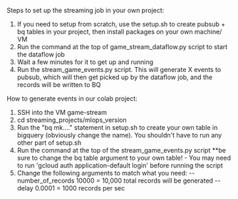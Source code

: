 
Steps to set up the streaming job in your own project:

1) If you need to setup from scratch, use the setup.sh to create pubsub + bq tables in your project, then install packages on your own machine/ VM
2) Run the command at the top of game_stream_dataflow.py script to start the dataflow job 
3) Wait a few minutes for it to get up and running
4) Run the stream_game_events.py script. This will generate X events to pubsub, which will then get picked up by the dataflow job, and the records will be written to BQ

How to generate events in our colab project:

1) SSH into the VM game-stream 
2) cd streaming_projects/mlops_version
3) Run the "bq mk...." statement in setup.sh to create your own table in bigquery (obviously change the name). You shouldn't have to run any other part of setup.sh
4) Run the command at the top of the stream_game_events.py script **be sure to change the bq table argument to your own table! 
        - You may need to run 'gcloud auth application-default login' before running the script 
5) Change the following arguments to match what you need:
 --number_of_records 10000 = 10,000 total records will be generated
 --delay 0.0001 = 1000 records per sec


